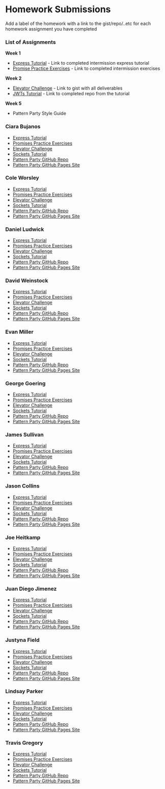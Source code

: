 # Homework Submissions

Add a label of the homework with a link to the gist/repo/..etc for each homework assignment you have completed

### List of Assignments

**Week 1**

* [Express Tutorial](https://medium.com/@jaeger.rob/introduction-to-nodes-express-js-db5617047150) - Link to completed intermission express tutorial
* [Promise Practice Exercises](https://gist.github.com/robbiejaeger/dc8f55c1f9462741090862f736b82cab) - Link to completed intermission exercises

**Week 2**

* [Elevator Challenge](https://gist.github.com/brittanystoroz/16b1a223d70dc6b73e8313cb7c9666c5) - Link to gist with all deliverables
* [JWTs Tutorial](http://frontend.turing.io/lessons/security-with-jwts.html) - Link to completed repo from the tutorial

**Week 5**

* Pattern Party Style Guide


### Ciara Bujanos

* [Express Tutorial](https://github.com/buji405/node-tutorial)
* [Promises Practice Exercises](https://repl.it/KFMP/1)
* [Elevator Challenge]()
* [Sockets Tutorial]()
* [Pattern Party GitHub Repo]()
* [Pattern Party GitHub Pages Site]()

### Cole Worsley

* [Express Tutorial](https://github.com/coleworsley/express-tutorial-2)
* [Promises Practice Exercises](https://repl.it/KDyv/1)
* [Elevator Challenge](https://github.com/coleworsley/elevator-challenge)
* [Sockets Tutorial]()
* [Pattern Party GitHub Repo]()
* [Pattern Party GitHub Pages Site]()

### Daniel Ludwick

* [Express Tutorial]()
* [Promises Practice Exercises]()
* [Elevator Challenge](https://github.com/danielbucket/elevator-challenge)
* [Sockets Tutorial]()
* [Pattern Party GitHub Repo]()
* [Pattern Party GitHub Pages Site]()

### David Weinstock

* [Express Tutorial](https://github.com/dstock48/express-intro-tutorial)
* [Promises Practice Exercises](https://repl.it/KFgV/)
* [Elevator Challenge](https://github.com/dstock48/elevator-challenge)
* [Sockets Tutorial]()
* [Pattern Party GitHub Repo]()
* [Pattern Party GitHub Pages Site]()

### Evan Miller

* [Express Tutorial](https://github.com/EvanSays/express_tutorial_prework)
* [Promises Practice Exercises](https://repl.it/KH2F/4)
* [Elevator Challenge](https://github.com/EvanSays/elevator-challenge)
* [Sockets Tutorial]()
* [Pattern Party GitHub Repo]()
* [Pattern Party GitHub Pages Site]()

### George Goering

* [Express Tutorial](https://github.com/Ggoering/FE-Mod-4-Express-tutorial)
* [Promises Practice Exercises](https://github.com/Ggoering/FE-Mod-4-Promises-Exercises)
* [Elevator Challenge](https://github.com/Ggoering/elevator-challenge)
* [Sockets Tutorial]()
* [Pattern Party GitHub Repo]()
* [Pattern Party GitHub Pages Site]()

### James Sullivan

* [Express Tutorial](https://github.com/jsullivan5/express-intro)
* [Promises Practice Exercises](https://gist.github.com/jsullivan5/6e590142516cc069eb618daea3732ae8)
* [Elevator Challenge](https://github.com/jsullivan5/elevator-challenge)
* [Sockets Tutorial]()
* [Pattern Party GitHub Repo](https://github.com/jsullivan5/Pattern-Party)
* [Pattern Party GitHub Pages Site](https://jsullivan5.github.io/Pattern-Party)

### Jason Collins

* [Express Tutorial](https://github.com/the-oem/node-express-tutorial)
* [Promises Practice Exercises](https://repl.it/KIZL/7)
* [Elevator Challenge](https://github.com/the-oem/elevator-challenge)
* [Sockets Tutorial](https://github.com/the-oem/sockets-chat-client)
* [Pattern Party GitHub Repo](https://github.com/the-oem/pattrn-party)
* [Pattern Party GitHub Pages Site](https://the-oem.github.io/pattrn-party/)

### Joe Heitkamp

* [Express Tutorial](https://github.com/noetic97/node-express-tutorial)
* [Promises Practice Exercises](https://repl.it/KIbd/4)
* [Elevator Challenge](https://github.com/noetic97/elevator-challenge)
* [Sockets Tutorial]()
* [Pattern Party GitHub Repo]()
* [Pattern Party GitHub Pages Site]()

### Juan Diego Jimenez

* [Express Tutorial](https://github.com/jdiejim/express-tutorial)
* [Promises Practice Exercises](https://repl.it/KIRe/1)
* [Elevator Challenge](https://github.com/jdiejim/elevator-challenge)
* [Sockets Tutorial]()
* [Pattern Party GitHub Repo](https://github.com/jdiejim/pattrn-party)
* [Pattern Party GitHub Pages Site](https://jdiejim.github.io/pattrn-party/)

### Justyna Field

* [Express Tutorial](https://github.com/JustynaField/express-tutorial)
* [Promises Practice Exercises](https://repl.it/Jxb7/35)
* [Elevator Challenge]()
* [Sockets Tutorial]()
* [Pattern Party GitHub Repo]()
* [Pattern Party GitHub Pages Site]()

### Lindsay Parker

* [Express Tutorial](https://github.com/lindsaywparker/m4-express-tutorial)
* [Promises Practice Exercises](https://repl.it/KAa7/4)
* [Elevator Challenge](https://github.com/lindsaywparker/elevator-challenge)
* [Sockets Tutorial](https://github.com/lindsaywparker/sockets-tutorial)
* [Pattern Party GitHub Repo](https://github.com/lindsaywparker/pattrn-party)
* [Pattern Party GitHub Pages Site](https://lindsaywparker.github.io/pattrn-party/)

### Travis Gregory

* [Express Tutorial](https://github.com/tlgreg86/intermission-express-tutorial)
* [Promises Practice Exercises](https://repl.it/KIeG)
* [Elevator Challenge]()
* [Sockets Tutorial]()
* [Pattern Party GitHub Repo]()
* [Pattern Party GitHub Pages Site]()
